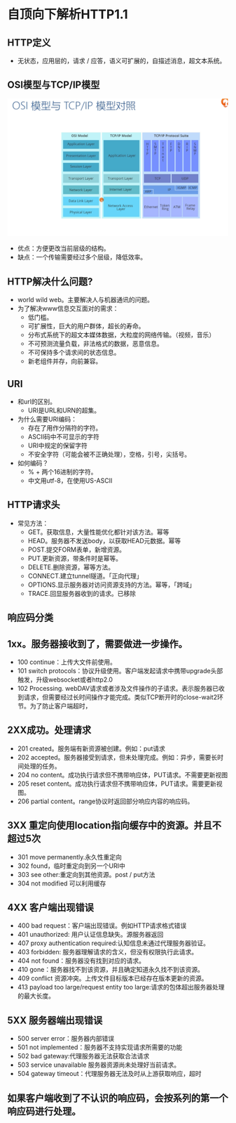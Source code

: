 # 自顶向下解析HTTP1.1

## HTTP定义
- 无状态，应用层的，请求 / 应答，语义可扩展的，自描述消息，超文本系统。

## OSI模型与TCP/IP模型
![](/image/6bcedb1b71c458ebc3b79b53ba42008.png)
- 优点：方便更改当前层级的结构。
- 缺点：一个传输需要经过多个层级，降低效率。

## HTTP解决什么问题?
- world wild web。主要解决人与机器通讯的问题。
- 为了解决www信息交互面对的需求：
  - 低门槛。
  - 可扩展性，巨大的用户群体，超长的寿命。
  - 分布式系统下的超文本媒体数据，大粒度的网络传输。（视频，音乐）
  - 不可预测流量负载，非法格式的数据，恶意信息。
  - 不可保持多个请求间的状态信息。
  - 新老组件并存，向前兼容。

## URI
- 和url的区别。
  - URI是URL和URN的超集。
- 为什么需要URI编码：
  - 存在了用作分隔符的字符。
  - ASCII码中不可显示的字符
  - URI中规定的保留字符
  - 不安全字符（可能会被不正确处理），空格，引号，尖括号。
- 如何编码？
  - % + 两个16进制的字符。
  - 中文用utf-8，在使用US-ASCII


## HTTP请求头

- 常见方法：
  - GET。获取信息，大量性能优化都针对该方法。幂等
  - HEAD。服务器不发送body，以获取HEAD元数据。幂等
  - POST.提交FORM表单，新增资源。
  - PUT.更新资源，带条件时是幂等。
  - DELETE.删除资源，幂等方法。
  - CONNECT.建立tunnel隧道。「正向代理」
  - OPTIONS.显示服务器对访问资源支持的方法。幂等，「跨域」
  - TRACE.回显服务器收到的请求。已移除

## 响应码分类
## 1xx。服务器接收到了，需要做进一步操作。
- 100 continue：上传大文件前使用。
- 101 switch protocols：协议升级使用。客户端发起请求中携带upgrade头部触发，升级websocket或者http2.0
- 102 Processing. webDAV请求或者涉及文件操作的子请求。表示服务器已收到请求，但需要经过长时间操作才能完成。类似TCP断开时的close-wait2环节。为了防止客户端超时，

## 2XX成功。处理请求
- 201 created。服务端有新资源被创建。例如：put请求
- 202 accepted。服务器接受到请求，但未处理完成。例如：异步，需要长时间处理的任务。
- 204 no content。成功执行请求但不携带响应体，PUT请求。不需要更新视图
- 205 reset content。成功执行请求但不携带响应体，PUT请求。需要更新视图。
- 206 partial content。range协议时返回部分响应内容的响应码。

## 3XX 重定向使用location指向缓存中的资源。并且不超过5次
- 301 move permanently.永久性重定向
- 302 found，临时重定向到另一个URI中
- 303 see other:重定向到其他资源。post / put方法
- 304 not modified 可以利用缓存

## 4XX 客户端出现错误
- 400 bad request：客户端出现错误。例如HTTP请求格式错误
- 401 unauthorized: 用户认证信息缺失。源服务器返回
- 407 proxy authentication required:认知信息未通过代理服务器验证。
- 403 forbidden: 服务器理解请求的含义，但没有权限执行此请求。
- 404 not found：服务器没有找到对应的请求。
- 410 gone：服务器找不到该资源，并且确定知道永久找不到该资源。
- 409 conflict 资源冲突。上传文件目标版本已经存在版本更新的资源。
- 413 payload too large/request entity too large:请求的包体超出服务器处理的最大长度。

## 5XX 服务器端出现错误
- 500 server error：服务器内部错误
- 501 not implemented：服务器不支持实现请求所需要的功能
- 502 bad gateway:代理服务器无法获取合法请求
- 503 service unavailable 服务器资源尚未处理好当前请求。
- 504 gateway timeout：代理服务器无法及时从上游获取响应，超时

## 如果客户端收到了不认识的响应码，会按系列的第一个响应码进行处理。